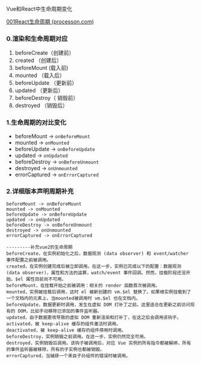 



Vue和React中生命周期变化

[001React生命周期 (processon.com)](https://www.processon.com/mindmap/631adc475653bb64a8e83878?tutorial=false)





### 0.渲染和生命周期对应

1. beforeCreate（创建前）
2. created （创建后）
3. beforeMount (载入前)
4. mounted （载入后）
5. beforeUpdate （更新前）
6. updated   （更新后）
7. beforeDestroy（ 销毁前）
8. destroyed （销毁后）



### 1.生命周期的对比变化



- beforeMount -> `onBeforeMount`
- mounted -> `onMounted`
- beforeUpdate -> `onBeforeUpdate`
- updated -> `onUpdated`
- beforeDestroy -> `onBeforeUnmount`
- destroyed -> `onUnmounted`
- errorCaptured -> `onErrorCaptured`


### 2.详细版本声明周期补充
~~~
beforeMount -> onBeforeMount
mounted -> onMounted
beforeUpdate -> onBeforeUpdate
updated -> onUpdated
beforeDestroy -> onBeforeUnmount
destroyed -> onUnmounted
errorCaptured -> onErrorCaptured

---------补充vue2的生命周期
beforeCreate，在实例初始化之后，数据观测 (data observer) 和 event/watcher 事件配置之前被调用。
created，在实例创建完成后被立即调用。在这一步，实例已完成以下的配置：数据观测 (data observer)，属性和方法的运算，watch/event 事件回调。然而，挂载阶段还没开始，$el 属性目前尚不可用。
beforeMount，在挂载开始之前被调用：相关的 render 函数首次被调用。
mounted，实例被挂载后调用，这时 el 被新创建的 vm.$el 替换了。如果根实例挂载到了一个文档内的元素上，当mounted被调用时 vm.$el 也在文档内。
beforeUpdate，数据更新时调用，发生在虚拟 DOM 打补丁之前。这里适合在更新之前访问现有的 DOM，比如手动移除已添加的事件监听器。
updated，由于数据更改导致的虚拟 DOM 重新渲染和打补丁，在这之后会调用该钩子。
activated，被 keep-alive 缓存的组件激活时调用。
deactivated，被 keep-alive 缓存的组件停用时调用。
beforeDestroy，实例销毁之前调用。在这一步，实例仍然完全可用。
destroyed，实例销毁后调用。该钩子被调用后，对应 Vue 实例的所有指令都被解绑，所有的事件监听器被移除，所有的子实例也都被销毁。
errorCaptured，当捕获一个来自子孙组件的错误时被调用。



~~~